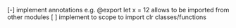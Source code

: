 [-] implement annotations e.g. @export let x = 12
    allows to be imported from other modules
[ ] implement to scope to import clr classes/functions